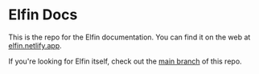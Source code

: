 # Elfin Docs

This is the repo for the Elfin documentation.
You can find it on the web at [elfin.netlify.app](https://elfin.netlify.app/).

If you're looking for Elfin itself, check out the [main branch](https://github.com/11in/elfin/tree/main) of this repo.